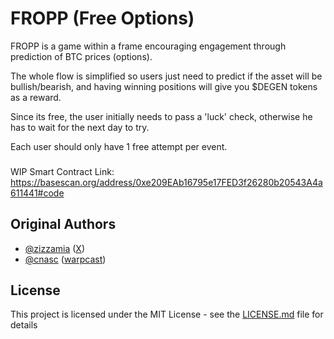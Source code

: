 # FROPP (Free Options)

FROPP is a game within a frame encouraging engagement through prediction of BTC prices (options).

The whole flow is simplified so users just need to predict if the asset will be bullish/bearish, and having winning positions will give you $DEGEN tokens as a reward.

Since its free, the user initially needs to pass a 'luck' check, otherwise he has to wait for the next day to try.

Each user should only have 1 free attempt per event.

###

WIP Smart Contract Link: https://basescan.org/address/0xe209EAb16795e17FED3f26280b20543A4a611441#code

## Original Authors

- [@zizzamia](https://github.com/zizzamia.png) ([X](https://twitter.com/Zizzamia))
- [@cnasc](https://github.com/cnasc.png) ([warpcast](https://warpcast.com/cnasc))

## License

This project is licensed under the MIT License - see the [LICENSE.md](LICENSE.md) file for details

